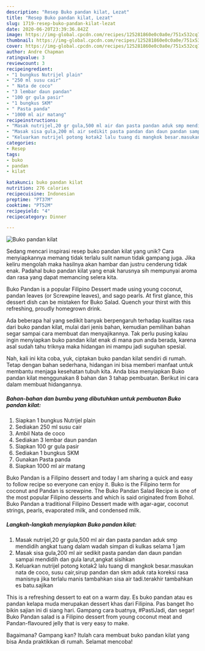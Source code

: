 ```yaml
---
description: "Resep Buko pandan kilat, Lezat"
title: "Resep Buko pandan kilat, Lezat"
slug: 1719-resep-buko-pandan-kilat-lezat
date: 2020-06-20T23:39:36.842Z
image: https://img-global.cpcdn.com/recipes/125281860e0c0a0e/751x532cq70/buko-pandan-kilat-foto-resep-utama.jpg
thumbnail: https://img-global.cpcdn.com/recipes/125281860e0c0a0e/751x532cq70/buko-pandan-kilat-foto-resep-utama.jpg
cover: https://img-global.cpcdn.com/recipes/125281860e0c0a0e/751x532cq70/buko-pandan-kilat-foto-resep-utama.jpg
author: Andre Chapman
ratingvalue: 3
reviewcount: 3
recipeingredient:
- "1 bungkus Nutrijel plain"
- "250 ml susu cair"
- " Nata de coco"
- "3 lembar daun pandan"
- "100 gr gula pasir"
- "1 bungkus SKM"
- " Pasta panda"
- "1000 ml air matang"
recipeinstructions:
- "Masak nutrijel,20 gr gula,500 ml air dan pasta pandan aduk smp mendidih angkat tuang dalam wadah simpan di kulkas selama 1 jam"
- "Masak sisa gula,200 ml air sedikit pasta pandan dan daun pandan sampai mendidih dan gula larut,angkat sisihkan"
- "Keluarkan nutrijel potong kotak2 lalu tuang di mangkok besar.masukan nata de coco, susu cair,sirup pandan dan skm aduk rata koreksi rasa manisnya jika terlalu manis tambahkan sisa air tadi.terakhir tambahkan es batu.sajikan"
categories:
- Resep
tags:
- buko
- pandan
- kilat

katakunci: buko pandan kilat 
nutrition: 276 calories
recipecuisine: Indonesian
preptime: "PT37M"
cooktime: "PT52M"
recipeyield: "4"
recipecategory: Dinner

---
```



![Buko pandan kilat](https://img-global.cpcdn.com/recipes/125281860e0c0a0e/751x532cq70/buko-pandan-kilat-foto-resep-utama.jpg)

Sedang mencari inspirasi resep buko pandan kilat yang unik? Cara menyiapkannya memang tidak terlalu sulit namun tidak gampang juga. Jika keliru mengolah maka hasilnya akan hambar dan justru cenderung tidak enak. Padahal buko pandan kilat yang enak harusnya sih mempunyai aroma dan rasa yang dapat memancing selera kita.

Buko Pandan is a popular Filipino Dessert made using young coconut, pandan leaves (or Screwpine leaves), and sago pearls. At first glance, this dessert dish can be mistaken for Buko Salad. Quench your thirst with this refreshing, proudly homegrown drink.

Ada beberapa hal yang sedikit banyak berpengaruh terhadap kualitas rasa dari buko pandan kilat, mulai dari jenis bahan, kemudian pemilihan bahan segar sampai cara membuat dan menyajikannya. Tak perlu pusing kalau ingin menyiapkan buko pandan kilat enak di mana pun anda berada, karena asal sudah tahu triknya maka hidangan ini mampu jadi suguhan spesial.


Nah, kali ini kita coba, yuk, ciptakan buko pandan kilat sendiri di rumah. Tetap dengan bahan sederhana, hidangan ini bisa memberi manfaat untuk membantu menjaga kesehatan tubuh kita. Anda bisa menyiapkan Buko pandan kilat menggunakan 8 bahan dan 3 tahap pembuatan. Berikut ini cara dalam membuat hidangannya.

<!--inarticleads1-->

##### Bahan-bahan dan bumbu yang dibutuhkan untuk pembuatan Buko pandan kilat:

1. Siapkan 1 bungkus Nutrijel plain
1. Sediakan 250 ml susu cair
1. Ambil  Nata de coco
1. Sediakan 3 lembar daun pandan
1. Siapkan 100 gr gula pasir
1. Sediakan 1 bungkus SKM
1. Gunakan  Pasta panda
1. Siapkan 1000 ml air matang


Buko Pandan is a Filipino dessert and today I am sharing a quick and easy to follow recipe so everyone can enjoy it. Buko is the Filipino term for coconut and Pandan is screwpine. The Buko Pandan Salad Recipe is one of the most popular Filipino desserts and which is said originated from Bohol. Buko Pandan a traditional Filipino Dessert made with agar-agar, coconut strings, pearls, evaporated milk, and condensed milk. 

<!--inarticleads2-->

##### Langkah-langkah menyiapkan Buko pandan kilat:

1. Masak nutrijel,20 gr gula,500 ml air dan pasta pandan aduk smp mendidih angkat tuang dalam wadah simpan di kulkas selama 1 jam
1. Masak sisa gula,200 ml air sedikit pasta pandan dan daun pandan sampai mendidih dan gula larut,angkat sisihkan
1. Keluarkan nutrijel potong kotak2 lalu tuang di mangkok besar.masukan nata de coco, susu cair,sirup pandan dan skm aduk rata koreksi rasa manisnya jika terlalu manis tambahkan sisa air tadi.terakhir tambahkan es batu.sajikan


This is a refreshing dessert to eat on a warm day. Es buko pandan atau es pandan kelapa muda merupakan dessert khas dari Filipina. Pas banget lho bikin sajian ini di siang hari. Gampang cara buatnya, #PastiJadi, dan segar! Buko Pandan salad is a Filipino dessert from young coconut meat and Pandan-flavoured jelly that is very easy to make. 

Bagaimana? Gampang kan? Itulah cara membuat buko pandan kilat yang bisa Anda praktikkan di rumah. Selamat mencoba!
